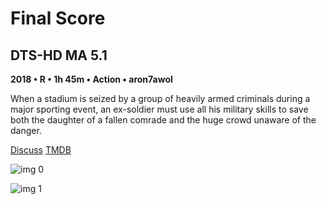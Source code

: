 # Final Score

## DTS-HD MA 5.1

**2018 • R • 1h 45m • Action • aron7awol**

When a stadium is seized by a group of heavily armed criminals during a major sporting event, an ex-soldier must use all his military skills to save both the daughter of a fallen comrade and the huge crowd unaware of the danger.

[Discuss](https://www.avsforum.com/threads/bass-eq-for-filtered-movies.2995212/post-57071514)  [TMDB](421658)

![img 0](https://i.imgur.com/LzEbAOR.jpg)

![img 1](https://i.imgur.com/nq9F4TA.jpg)

